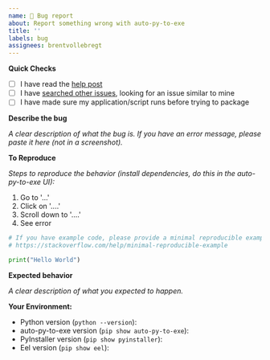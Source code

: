 ```yaml
---
name: 🐛 Bug report
about: Report something wrong with auto-py-to-exe
title: ''
labels: bug
assignees: brentvollebregt
---
```


**Quick Checks**

- [ ] I have read the [help post](https://nitratine.net/blog/post/issues-when-using-auto-py-to-exe)
- [ ] I have [searched other issues](https://github.com/brentvollebregt/auto-py-to-exe/issues?q=is%3Aissue+), looking for an issue similar to mine
- [ ] I have made sure my application/script runs before trying to package

**Describe the bug**

_A clear description of what the bug is. If you have an error message, please paste it here (not in a screenshot)._

**To Reproduce**

_Steps to reproduce the behavior (install dependencies, do this in the auto-py-to-exe UI):_

1. Go to '...'
2. Click on '....'
3. Scroll down to '....'
4. See error

```python
# If you have example code, please provide a minimal reproducible example:
# https://stackoverflow.com/help/minimal-reproducible-example

print("Hello World")
```

**Expected behavior**

_A clear description of what you expected to happen._

**Your Environment:**

- Python version (`python --version`):
- auto-py-to-exe version (`pip show auto-py-to-exe`):
- PyInstaller version (`pip show pyinstaller`):
- Eel version (`pip show eel`):
